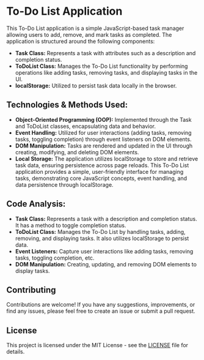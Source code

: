 # To-Do List Application

This To-Do List application is a simple JavaScript-based task manager allowing users to add, remove, and mark tasks as completed. The application is structured around the following components:

- **Task Class:** Represents a task with attributes such as a description and completion status.
- **ToDoList Class:** Manages the To-Do List functionality by performing operations like adding tasks, removing tasks, and displaying tasks in the UI.
- **localStorage:** Utilized to persist task data locally in the browser.


## Technologies & Methods Used:

- **Object-Oriented Programming (OOP):** Implemented through the Task and ToDoList classes, encapsulating data and behavior.
- **Event Handling:** Utilized for user interactions (adding tasks, removing tasks, toggling completion) through event listeners on DOM elements.
- **DOM Manipulation:** Tasks are rendered and updated in the UI through creating, modifying, and deleting DOM elements.
- **Local Storage:** The application utilizes localStorage to store and retrieve task data, ensuring persistence across page reloads.
This To-Do List application provides a simple, user-friendly interface for managing tasks, demonstrating core JavaScript concepts, event handling, and data persistence through localStorage.


## Code Analysis:

- **Task Class:** Represents a task with a description and completion status. It has a method to toggle completion status.
- **ToDoList Class:** Manages the To-Do List by handling tasks, adding, removing, and displaying tasks. It also utilizes localStorage to persist data.
- **Event Listeners:** Capture user interactions like adding tasks, removing tasks, toggling completion, etc.
- **DOM Manipulation:** Creating, updating, and removing DOM elements to display tasks.


## Contributing

Contributions are welcome! If you have any suggestions, improvements, or find any issues, please feel free to create an issue or submit a pull request.


## License

This project is licensed under the MIT License - see the [LICENSE](LICENSE) file for details.